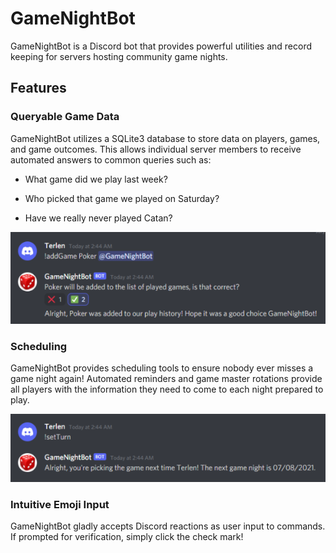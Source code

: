 # GameNightBot

GameNightBot is a Discord bot that provides powerful utilities and record keeping for servers hosting community game nights.

## Features

### Queryable Game Data

GameNightBot utilizes a SQLite3 database to store data on players, games, and game outcomes. This allows individual server members to receive automated answers to common queries such as:

* What game did we play last week?

* Who picked that game we played on Saturday?

* Have we really never played Catan?

![](img\gameHistory.png)

### Scheduling

GameNightBot provides scheduling tools to ensure nobody ever misses a game night again! Automated reminders and game master rotations provide all players with the information they need to come to each night prepared to play.

![](img\setTurn.png)

### Intuitive Emoji Input

GameNightBot gladly accepts Discord reactions as user input to commands. If prompted for verification, simply click the check mark!
